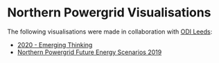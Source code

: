 # Northern Powergrid Visualisations

The following visualisations were made in collaboration with [ODI Leeds](https://odileeds.org/):

* [2020 - Emerging Thinking](2020-emerging-thinking/)
* [Northern Powergrid Future Energy Scenarios 2019](2019-DFES/)